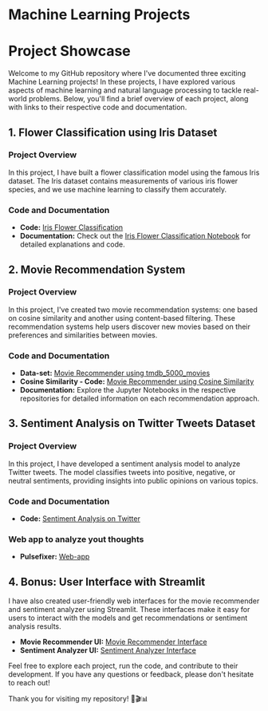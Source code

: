 # Machine Learning Projects

# Project Showcase

Welcome to my GitHub repository where I've documented three exciting Machine Learning projects! In these projects, I have explored various aspects of machine learning and natural language processing to tackle real-world problems. Below, you'll find a brief overview of each project, along with links to their respective code and documentation.

## 1. Flower Classification using Iris Dataset

### Project Overview
In this project, I have built a flower classification model using the famous Iris dataset. The Iris dataset contains measurements of various iris flower species, and we use machine learning to classify them accurately.

### Code and Documentation
- **Code:** [Iris Flower Classification](https://github.com/Adeelmunir707/Coding-Samurai-inturship-tasks/blob/main/flower-species/flower-sepecies-prediction-iris-dataset.ipynb)
- **Documentation:** Check out the [Iris Flower Classification Notebook](https://github.com/Adeelmunir707/Coding-Samurai-inturship-tasks/blob/main/flower-species/flower-sepecies-prediction-iris-dataset.ipynb) for detailed explanations and code.

## 2. Movie Recommendation System

### Project Overview
In this project, I've created two movie recommendation systems: one based on cosine similarity and another using content-based filtering. These recommendation systems help users discover new movies based on their preferences and similarities between movies.

### Code and Documentation
- **Data-set:** [Movie Recommender using tmdb_5000_movies](https://github.com/Adeelmunir707/Coding-Samurai-inturship-tasks/blob/main/movies-recomender/Datasets.zip)
- **Cosine Similarity - Code:** [Movie Recommender using Cosine Similarity](https://github.com/Adeelmunir707/Coding-Samurai-inturship-tasks/blob/main/movies-recomender/movie-recomendation-system.ipynb)
- **Documentation:** Explore the Jupyter Notebooks in the respective repositories for detailed information on each recommendation approach.

## 3. Sentiment Analysis on Twitter Tweets Dataset

### Project Overview
In this project, I have developed a sentiment analysis model to analyze Twitter tweets. The model classifies tweets into positive, negative, or neutral sentiments, providing insights into public opinions on various topics.

### Code and Documentation
- **Code:** [Sentiment Analysis on Twitter](https://github.com/Adeelmunir707/Coding-Samurai-inturship-tasks/blob/main/Sentiment-analysis/social-media-sentiment-analysis.ipynb)

### Web app to analyze yout thoughts
- **Pulsefixer:** [Web-app](https://pulsefixer.streamlit.app/)


## 4. Bonus: User Interface with Streamlit

I have also created user-friendly web interfaces for the movie recommender and sentiment analyzer using Streamlit. These interfaces make it easy for users to interact with the models and get recommendations or sentiment analysis results.

- **Movie Recommender UI:** [Movie Recommender Interface](https://github.com/Adeelmunir707/Coding-Samurai-inturship-tasks/blob/main/movies-recomender/app.py)
- **Sentiment Analyzer UI:** [Sentiment Analyzer Interface](https://github.com/Adeelmunir707/Coding-Samurai-inturship-tasks/blob/main/Sentiment-analysis/app.py)

Feel free to explore each project, run the code, and contribute to their development. If you have any questions or feedback, please don't hesitate to reach out!

Thank you for visiting my repository! 🌸🎬📊
